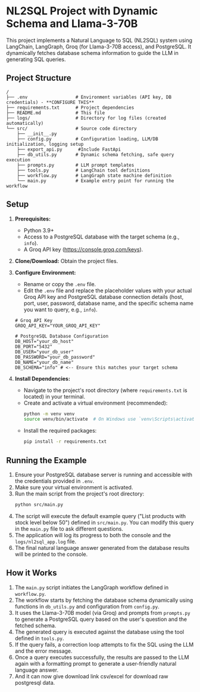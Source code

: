 # NL2SQL Project with Dynamic Schema and Llama-3-70B

This project implements a Natural Language to SQL (NL2SQL) system using LangChain, LangGraph, Groq (for Llama-3-70B access), and PostgreSQL. It dynamically fetches database schema information to guide the LLM in generating SQL queries.

## Project Structure

```
/
├── .env                  # Environment variables (API key, DB credentials) - **CONFIGURE THIS**
├── requirements.txt      # Project dependencies
├── README.md             # This file
├── logs/                 # Directory for log files (created automatically)
└── src/                  # Source code directory
    ├── __init__.py
    ├── config.py         # Configuration loading, LLM/DB initialization, logging setup
    ├── export_api.py      #Include FastApi
    ├── db_utils.py       # Dynamic schema fetching, safe query execution
    ├── prompts.py        # LLM prompt templates
    ├── tools.py          # LangChain tool definitions
    ├── workflow.py       # LangGraph state machine definition
    └── main.py           # Example entry point for running the workflow
```

## Setup

1.  **Prerequisites:**
    *   Python 3.9+
    *   Access to a PostgreSQL database with the target schema (e.g., `info`).
    *   A Groq API key (https://console.groq.com/keys).

2.  **Clone/Download:** Obtain the project files.

3.  **Configure Environment:**
    *   Rename or copy the `.env` file.
    *   Edit the `.env` file and replace the placeholder values with your actual Groq API key and PostgreSQL database connection details (host, port, user, password, database name, and the specific schema name you want to query, e.g., `info`).
    ```dotenv
    # Groq API Key
    GROQ_API_KEY="YOUR_GROQ_API_KEY"

    # PostgreSQL Database Configuration
    DB_HOST="your_db_host"
    DB_PORT="5432"
    DB_USER="your_db_user"
    DB_PASSWORD="your_db_password"
    DB_NAME="your_db_name"
    DB_SCHEMA="info" # <-- Ensure this matches your target schema
    ```

4.  **Install Dependencies:**
    *   Navigate to the project's root directory (where `requirements.txt` is located) in your terminal.
    *   Create and activate a virtual environment (recommended):
        ```bash
        python -m venv venv
        source venv/bin/activate  # On Windows use `venv\Scripts\activate`
        ```
    *   Install the required packages:
        ```bash
        pip install -r requirements.txt
        ```

## Running the Example

1.  Ensure your PostgreSQL database server is running and accessible with the credentials provided in `.env`.
2.  Make sure your virtual environment is activated.
3.  Run the main script from the project's root directory:
    ```bash
    python src/main.py
    ```
4.  The script will execute the default example query ("List products with stock level below 50") defined in `src/main.py`. You can modify this query in the `main.py` file to ask different questions.
5.  The application will log its progress to both the console and the `logs/nl2sql_app.log` file.
6.  The final natural language answer generated from the database results will be printed to the console.

## How it Works

1.  The `main.py` script initiates the LangGraph workflow defined in `workflow.py`.
2.  The workflow starts by fetching the database schema dynamically using functions in `db_utils.py` and configuration from `config.py`.
3.  It uses the Llama-3-70B model (via Groq) and prompts from `prompts.py` to generate a PostgreSQL query based on the user's question and the fetched schema.
4.  The generated query is executed against the database using the tool defined in `tools.py`.
5.  If the query fails, a correction loop attempts to fix the SQL using the LLM and the error message.
6.  Once a query executes successfully, the results are passed to the LLM again with a formatting prompt to generate a user-friendly natural language answer.
7.  And it can now give download link csv/excel for download raw postgresql data.

